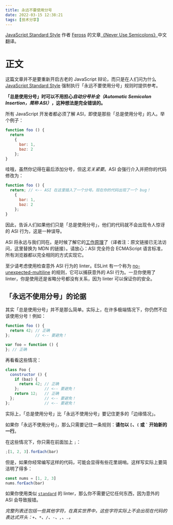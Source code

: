 ```yaml
---
title: 永远不要使用分号
date: 2022-03-15 12:38:21
tags: [技术分享]
---
```


[JavaScript Standard Style][standard] 作者 [Feross](https://feross.org/about/) 的文章[《Never Use Semicolons》](https://feross.org/never-use-semicolons/)中文翻译。

<!-- more -->

# 正文

这篇文章并不是要重新开启古老的 JavaScript 辩论，而只是在人们问为什么 [JavaScript Standard Style][standard] 强制执行「永远不要使用分号」规则时提供参考。

**「总是使用分号」时可以不用担心*自动分号补全（Automatic Semicolon Insertion，简称 ASI）*，这种想法是完全错误的。**

所有 JavaScript 开发者都必须了解 ASI，即使是那些「总是使用分号」的人。举个例子：

```js
function foo () {
  return
    {
      bar: 1,
      baz: 2
    };
}
```

哇哦，虽然你记得在最后添加分号，但这*无关紧要*。ASI 会强行介入并把你的代码修改为：

```js
function foo () {
  return; // <-- ASI 在这里插入了一个分号。现在你的代码出现了一个 bug！
    {
      bar: 1,
      baz: 2
    };
}
```

因此，告诉人们如果他们只是「总是使用分号」，他们的代码就不会出现令人惊讶的 ASI 行为，这是一种误导。

ASI 将永远与我们同在。是时候了解它的[工作原理](https://developer.mozilla.org/zh-CN/docs/Web/JavaScript/Reference/Lexical_grammar#%E8%87%AA%E5%8A%A8%E5%88%86%E5%8F%B7%E8%A1%A5%E5%85%A8)了（译者注：原文链接已无法访问，这里替换为 MDN 的链接）。请放心：ASI 完全符合 ECMAScript 语言标准，所有浏览器都以完全相同的方式实现它。

至少请考虑使用检查意外 ASI 行为的 linter。ESLint 有一个称为 [no-unexpected-multiline](https://eslint.cn/docs/rules/no-unexpected-multiline) 的规则，它可以捕获意外的 ASI 行为。一旦你使用了 linter，你是使用还是省略分号都没有关系，因为 linter 可以保证你的安全。

## 「永远不使用分号」的论据

其实「总是使用分号」并不是那么简单。实际上，在许多极端情况下，你仍然不应该使用分号！例如：

```js
function foo () {
  return 42; // 正确
};           // <-- 要避免！
```

```js
var foo = function () {
}; // 正确
```

再看看这些情况：

```js
class Foo {
  constructor () {
    if (baz) {
      return 42; // 正确
    };           // <-- 要避免！
    return 12;   // 正确
  };             // <-- 要避免！
};               // <-- 要避免！
```

实际上，「总是使用分号」比「永远不使用分号」要记住更多的「边缘情况」。

如果你「永远不使用分号」，那么只需要记住一条规则：**请勿以 `[`、`(` 或 <code>`</code> 开始新的一行**。

在这些情况下，你只需在前面加上 `;`：

```js
;[1, 2, 3].forEach(bar)
```

但是，如果你经常编写这样的代码，可能会显得有些花里胡哨。这样写实际上要简洁明了得多：

```js
const nums = [1, 2, 3]
nums.forEach(bar)
```

如果你使用类似 [`standard`][standard] 的 linter，那么你不需要记忆任何东西，因为意外的 ASI 会导致报错。

*完整列表还包括一些其他字符，在真实世界中，这些字符实际上不会出现在代码的表达式开头：`+`、`*`、`/`、`-`、`,`、`.`。*

[standard]: https://standardjs.com/readme-zhcn.html
